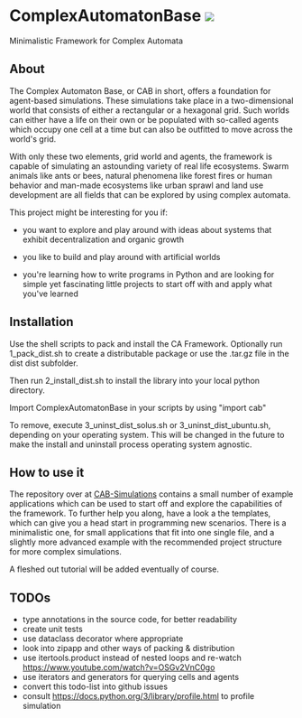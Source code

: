 # ComplexAutomatonBase [<img src="https://travis-ci.org/Micutio/ComplexAutomatonBase.svg?branch=master">](https://travis-ci.org/Micutio/ComplexAutomatonBase)

Minimalistic Framework for Complex Automata

## About

The Complex Automaton Base, or CAB in short, offers a foundation for agent-based simulations.
These simulations take place in a two-dimensional world that consists of either
a rectangular or a hexagonal grid. Such worlds can either have a life on their
own or be populated with so-called agents which occupy one cell at a time but
can also be outfitted to move across the world's grid.

With only these two elements, grid world and agents, the framework is capable
of simulating an astounding variety of real life ecosystems. Swarm animals like
ants or bees, natural phenomena like forest fires or human behavior and man-made
ecosystems like urban sprawl and land use development are all fields that can be
explored by using complex automata.

This project might be interesting for you if:

* you want to explore and play around with ideas about systems that exhibit decentralization
and organic growth

* you like to build and play around with artificial worlds

* you're learning how to write programs in Python and are looking for simple
yet fascinating little projects to start off with and apply what you've learned

## Installation

Use the shell scripts to pack and install the CA Framework.
Optionally run 1_pack_dist.sh to create a distributable package or use the
.tar.gz file in the dist dist subfolder.

Then run 2_install_dist.sh to install the library into your local python directory.

Import ComplexAutomatonBase in your scripts by using "import cab"

To remove, execute 3_uninst_dist_solus.sh or 3_uninst_dist_ubuntu.sh, depending on your operating system.
This will be changed in the future to make the install and uninstall process operating system agnostic.

## How to use it

The repository over at [CAB-Simulations](https://github.com/micutio/CAB_Simulations)
contains a small number of example applications which can be used to start off
and explore the capabilities of the framework. To further help you along, have
a look a the templates, which can give you a head start in programming new
scenarios. There is a minimalistic one, for small applications that fit into
one single file, and a slightly more advanced example with the recommended
project structure for more complex simulations.

A fleshed out tutorial will be added eventually of course.

## TODOs

- type annotations in the source code, for better readability
- create unit tests
- use dataclass decorator where appropriate
- look into zipapp and other ways of packing & distribution
- use itertools.product instead of nested loops and re-watch https://www.youtube.com/watch?v=OSGv2VnC0go
- use iterators and generators for querying cells and agents
- convert this todo-list into github issues
- consult https://docs.python.org/3/library/profile.html to profile simulation
